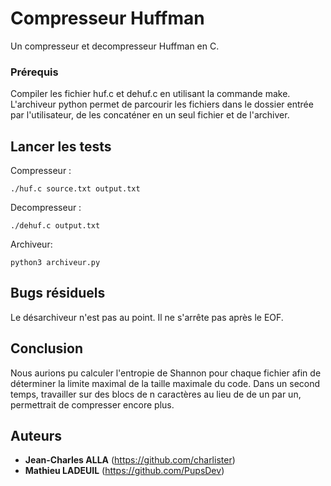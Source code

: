 
# Compresseur Huffman

Un compresseur et decompresseur Huffman en C. 


### Prérequis


Compiler les fichier huf.c et dehuf.c en utilisant la commande make.
L'archiveur python permet de parcourir les fichiers dans le dossier entrée par l'utilisateur, de les concaténer en un seul fichier et de l'archiver.


## Lancer les tests

Compresseur :

```
./huf.c source.txt output.txt
```
Decompresseur :

```
./dehuf.c output.txt
```
Archiveur:

```
python3 archiveur.py
```
## Bugs résiduels
Le désarchiveur n'est pas au point. Il ne s'arrête pas après le EOF.

## Conclusion
Nous aurions pu calculer l'entropie de Shannon pour chaque fichier afin de déterminer la limite maximal de la taille maximale du code. Dans un second temps, travailler sur des blocs de n caractères au lieu de de un par un, permettrait de compresser encore plus.

## Auteurs

* **Jean-Charles ALLA** (https://github.com/charlister)
* **Mathieu LADEUIL** (https://github.com/PupsDev)



